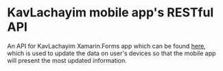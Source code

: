 <h1><b>KavLachayim mobile app's RESTful API</h1></b>

An API for KavLachayim Xamarin.Forms app which can be found <a href="https://www.github.com/Harelo/KavLachayim">here</a>, which is used to update the data on 
user's devices so that the mobile app will present the most updated information.
